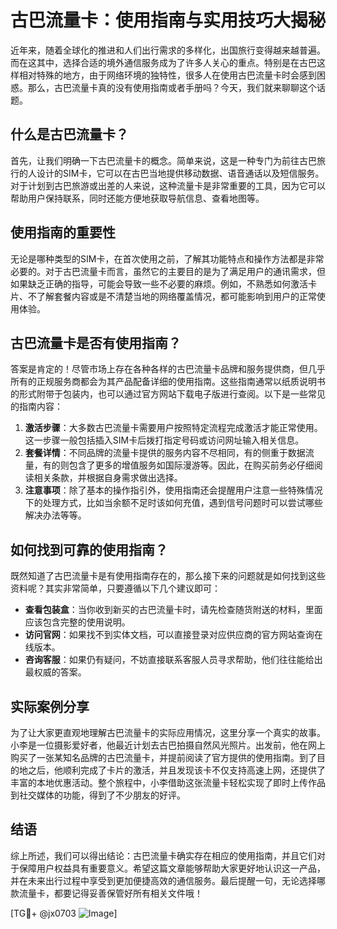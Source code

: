# 古巴流量卡：使用指南与实用技巧大揭秘

近年来，随着全球化的推进和人们出行需求的多样化，出国旅行变得越来越普遍。而在这其中，选择合适的境外通信服务成为了许多人关心的重点。特别是在古巴这样相对特殊的地方，由于网络环境的独特性，很多人在使用古巴流量卡时会感到困惑。那么，古巴流量卡真的没有使用指南或者手册吗？今天，我们就来聊聊这个话题。

## 什么是古巴流量卡？

首先，让我们明确一下古巴流量卡的概念。简单来说，这是一种专门为前往古巴旅行的人设计的SIM卡，它可以在古巴当地提供移动数据、语音通话以及短信服务。对于计划到古巴旅游或出差的人来说，这种流量卡是非常重要的工具，因为它可以帮助用户保持联系，同时还能方便地获取导航信息、查看地图等。

## 使用指南的重要性

无论是哪种类型的SIM卡，在首次使用之前，了解其功能特点和操作方法都是非常必要的。对于古巴流量卡而言，虽然它的主要目的是为了满足用户的通讯需求，但如果缺乏正确的指导，可能会导致一些不必要的麻烦。例如，不熟悉如何激活卡片、不了解套餐内容或是不清楚当地的网络覆盖情况，都可能影响到用户的正常使用体验。

## 古巴流量卡是否有使用指南？

答案是肯定的！尽管市场上存在各种各样的古巴流量卡品牌和服务提供商，但几乎所有的正规服务商都会为其产品配备详细的使用指南。这些指南通常以纸质说明书的形式附带于包装内，也可以通过官方网站下载电子版进行查阅。以下是一些常见的指南内容：

1. **激活步骤**：大多数古巴流量卡需要用户按照特定流程完成激活才能正常使用。这一步骤一般包括插入SIM卡后拨打指定号码或访问网址输入相关信息。
2. **套餐详情**：不同品牌的流量卡提供的服务内容不尽相同，有的侧重于数据流量，有的则包含了更多的增值服务如国际漫游等。因此，在购买前务必仔细阅读相关条款，并根据自身需求做出选择。
3. **注意事项**：除了基本的操作指引外，使用指南还会提醒用户注意一些特殊情况下的处理方式，比如当余额不足时该如何充值，遇到信号问题时可以尝试哪些解决办法等等。

## 如何找到可靠的使用指南？

既然知道了古巴流量卡是有使用指南存在的，那么接下来的问题就是如何找到这些资料呢？其实非常简单，只要遵循以下几个建议即可：

- **查看包装盒**：当你收到新买的古巴流量卡时，请先检查随货附送的材料，里面应该包含完整的使用说明。
- **访问官网**：如果找不到实体文档，可以直接登录对应供应商的官方网站查询在线版本。
- **咨询客服**：如果仍有疑问，不妨直接联系客服人员寻求帮助，他们往往能给出最权威的答案。

## 实际案例分享

为了让大家更直观地理解古巴流量卡的实际应用情况，这里分享一个真实的故事。小李是一位摄影爱好者，他最近计划去古巴拍摄自然风光照片。出发前，他在网上购买了一张某知名品牌的古巴流量卡，并提前阅读了官方提供的使用指南。到了目的地之后，他顺利完成了卡片的激活，并且发现该卡不仅支持高速上网，还提供了丰富的本地优惠活动。整个旅程中，小李借助这张流量卡轻松实现了即时上传作品到社交媒体的功能，得到了不少朋友的好评。

## 结语

综上所述，我们可以得出结论：古巴流量卡确实存在相应的使用指南，并且它们对于保障用户权益具有重要意义。希望这篇文章能够帮助大家更好地认识这一产品，并在未来出行过程中享受到更加便捷高效的通信服务。最后提醒一句，无论选择哪款流量卡，都要记得妥善保管好所有相关文件哦！

[TG💪+ @jx0703 ![Image](https://github.com/user-attachments/assets/dbca1d08-cadb-493c-b0ec-ad6f7a83f270)]